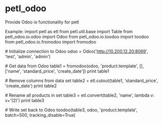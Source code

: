 # petl_odoo
Provide Odoo io functionality for petl

Example:
import petl as etl
from petl.util.base import Table
from petl_odoo.io.odoo import Odoo
from petl_odoo.io.toodoo import toodoo
from petl_odoo.io.fromodoo import fromodoo

\# Initialize connection to Odoo
odoo = Odoo('http://10.200.12.20:8069', 'test', 'admin', 'admin')

\# Get data from Odoo
table1 = fromodoo(odoo, 'product.template', [], ['name', 'standard_price', 'create_date'])
print table1

\# Remove columns from data set
table2 = etl.cutout(table1, 'standard_price', 'create_date')
print table2

\# Rename all products in set
table3 = etl.convert(table2, 'name', lambda v: v+'(2)')
print table3

\# Write set back to Odoo
toodoo(table3, odoo, 'product.template', batch=500, tracking_disable=True)



